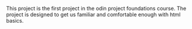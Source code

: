 This project is the first project in the odin project foundations course. 
The project is designed to get us familiar and comfortable enough with html basics.
